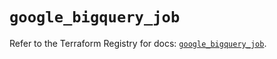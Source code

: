 # `google_bigquery_job`

Refer to the Terraform Registry for docs: [`google_bigquery_job`](https://registry.terraform.io/providers/hashicorp/google-beta/6.47.0/docs/resources/google_bigquery_job).
